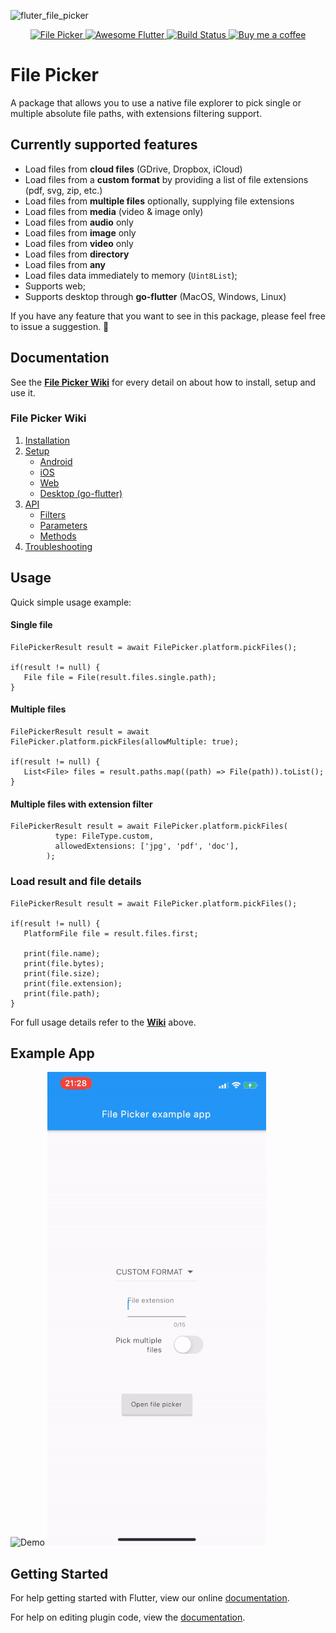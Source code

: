 ![fluter_file_picker](https://user-images.githubusercontent.com/27860743/64064695-b88dab00-cbfc-11e9-814f-30921b66035f.png)
<p align="center">
 <a href="https://pub.dartlang.org/packages/file_picker">
    <img alt="File Picker" src="https://img.shields.io/pub/v/file_picker.svg">
  </a>
 <a href="https://github.com/Solido/awesome-flutter">
    <img alt="Awesome Flutter" src="https://img.shields.io/badge/Awesome-Flutter-blue.svg?longCache=true&style=flat-square">
  </a>
 <a href="https://codemagic.io/apps/5ce89f4a9b46f5000ca89638/5ce89f4a9b46f5000ca89637/latest_build">
    <img alt="Build Status" src="https://api.codemagic.io/apps/5ee2d379c2d4737a756cbd00/5ee2d379c2d4737a756cbcff/status_badge.svg">
  </a>
 <a href="https://www.buymeacoffee.com/gQyz2MR">
    <img alt="Buy me a coffee" src="https://img.shields.io/badge/Donate-Buy%20Me%20A%20Coffee-yellow.svg">
  </a>
</p>

# File Picker
A package that allows you to use a native file explorer to pick single or multiple absolute file paths, with extensions filtering support.

## Currently supported features
* Load files from **cloud files** (GDrive, Dropbox, iCloud)
* Load files from a **custom format** by providing a list of file extensions (pdf, svg, zip, etc.)
* Load files from **multiple files** optionally, supplying file extensions
* Load files from **media** (video & image only)
* Load files from **audio** only
* Load files from **image** only
* Load files from **video** only
* Load files from **directory**
* Load files from **any** 
* Load files data immediately to memory (`Uint8List`);
* Supports web;
* Supports desktop through **go-flutter** (MacOS, Windows, Linux) 

If you have any feature that you want to see in this package, please feel free to issue a suggestion. 🎉

## Documentation
See the **[File Picker Wiki](https://github.com/miguelpruivo/flutter_file_picker/wiki)** for every detail on about how to install, setup and use it.

### File Picker Wiki

1. [Installation](https://github.com/miguelpruivo/plugins_flutter_file_picker/wiki/Installation)
2. [Setup](https://github.com/miguelpruivo/plugins_flutter_file_picker/wiki/Setup)
   * [Android](https://github.com/miguelpruivo/plugins_flutter_file_picker/wiki/Setup#android)
   * [iOS](https://github.com/miguelpruivo/plugins_flutter_file_picker/wiki/Setup#ios)
   * [Web](https://github.com/miguelpruivo/flutter_file_picker/wiki/Setup#--web)
   * [Desktop (go-flutter)](https://github.com/miguelpruivo/plugins_flutter_file_picker/wiki/Setup/_edit#desktop-go-flutter)
3. [API](https://github.com/miguelpruivo/plugins_flutter_file_picker/wiki/api)
   * [Filters](https://github.com/miguelpruivo/plugins_flutter_file_picker/wiki/API#filters)
   * [Parameters](https://github.com/miguelpruivo/flutter_file_picker/wiki/API#parameters)
   * [Methods](https://github.com/miguelpruivo/plugins_flutter_file_picker/wiki/API#methods)
5. [Troubleshooting](https://github.com/miguelpruivo/flutter_file_picker/wiki/Troubleshooting)

## Usage
Quick simple usage example:

#### Single file
```
FilePickerResult result = await FilePicker.platform.pickFiles();

if(result != null) {
   File file = File(result.files.single.path);
}
```
#### Multiple files
```
FilePickerResult result = await FilePicker.platform.pickFiles(allowMultiple: true);

if(result != null) {
   List<File> files = result.paths.map((path) => File(path)).toList();
}
```
#### Multiple files with extension filter
```
FilePickerResult result = await FilePicker.platform.pickFiles(
          type: FileType.custom,
          allowedExtensions: ['jpg', 'pdf', 'doc'],
        );
```
### Load result and file details
```
FilePickerResult result = await FilePicker.platform.pickFiles();

if(result != null) {
   PlatformFile file = result.files.first;
   
   print(file.name);
   print(file.bytes);
   print(file.size);
   print(file.extension);
   print(file.path);
}
```

For full usage details refer to the **[Wiki](https://github.com/miguelpruivo/flutter_file_picker/wiki)** above.

## Example App
![Demo](https://github.com/miguelpruivo/flutter_file_picker/blob/master/example/example.gif)
![DemoMultiFilters](https://github.com/miguelpruivo/flutter_file_picker/blob/master/example/example_ios.gif)

## Getting Started

For help getting started with Flutter, view our online
[documentation](https://flutter.io/).

For help on editing plugin code, view the [documentation](https://flutter.io/platform-plugins/#edit-code).




